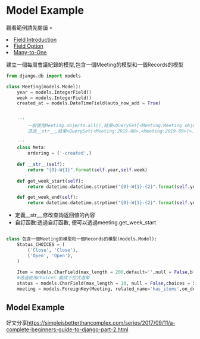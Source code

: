 # Model Example


觀看範例請先閱讀
<
<u1>
    <li> <a href = "https://github.com/Eddie02582/Django-tutorial/tree/master/Model/Field#field-introduction"> Field Introduction</a></li>
    <li> <a href = "https://github.com/Eddie02582/Django-tutorial/tree/master/Model/Field#field-option"> Field Option</a></li>
    <li><a href = "https://github.com/Eddie02582/Django-tutorial/tree/master/Model/Relationships#many-to-one">Many-to-One</a></li>
</ul>



建立一個每周會議紀錄的模型,包含一個Meeting的模型和一個Records的模型



``` python
from django.db import models

class Meeting(models.Model):  
    year = models.IntegerField()
    week = models.IntegerField()
    created_at = models.DateTimeField(auto_now_add = True)
   
    
    '''
        一般使用Meeting.objects.all(),結果<QuerySet[<Meeting:Meeting object (1)>,<Meeting:Meeting object (1)>]>
        透過__str__,結果<QuerySet[<Meeting:2019-08>,<Meeting:2019-09>]>....
    
    '''
    class Meta:
        ordering = ('-created',)
        
    def __str__(self):
        return "{0}-W{1}".format(self.year,self.week)   
   
    def get_week_start(self):
        return datetime.datetime.strptime("{0}-W{1}-{2}".format(self.year,self.week,1), '%G-W%V-%u').date()

    def get_week_end(self):
        return datetime.datetime.strptime("{0}-W{1}-{2}".format(self.year,self.week,7), '%G-W%V-%u').date()

```
<ul>
    <li>定義__str__,修改查詢返回値的內容</li>
    <li>自訂函數:透過自訂函數, 便可以透過meeting.get_week_start</li>
</ul>


``` python

class 包含一個Meeting的模型和一個Records的模型(models.Model): 
    Status_CHOICES = (
        ('Close', 'Close'),       
		('Open', 'Open'),        
    ) 
   
    Item = models.CharField(max_length = 200,default='',null = False,blank = False)   
    #透過使用choices 變成下拉式選單
    status = models.CharField(max_length = 10, null = False,choices = Status_CHOICES,default='Open')
    meeting = models.ForeignKey(Meeting, related_name='has_items',on_delete=models.CASCADE)
```



## Model Example
好文分享<href>https://simpleisbetterthancomplex.com/series/2017/09/11/a-complete-beginners-guide-to-django-part-2.html<href>
